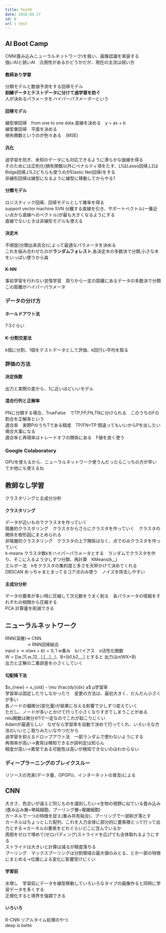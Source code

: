 ```yaml
---
title: Test0
date: 2018.05.17
id: 0
url : test
---
```


## AI Boot Camp
CNN(畳み込みニューラルネットワーク)を扱い、画像認識を実装する  
強いAIと弱いAI　汎用性があるかどうかだが、現在の主流は弱い方  
#### 教師あり学習
分類モデルと数値予測をする回帰モデル  
**訓練データとテストデータに分けて過学習を防ぐ**  
人が決めるパラメータを*ハイパーパラメーター*という  
#### 回帰モデル
線型単回帰　from one to one data   直線を決める　y = ax + b  
線型重回帰　平面を決める  
損失関数というのが色々ある　(MSE)  
#### 汎化
過学習を防ぎ、未知のデータにも対応できるように滑らかな曲線を得る  
そのためには正則化(損失関数以外にペナルティ項をたす、L1はLasso回帰,L2はRidge回帰,L1L2どちらも使うのがElastic Net回帰)をする  
非線形回帰は線型になるように線型に移動してからやる?  
#### 分類モデル  
ロジスティック回帰、回帰モデルとして確率を得る  
support vector machine SVN 分離する直線を引き、サポートベクトル(一番近い点から直線へのベクトル)が最も大きくなるようにする  
直線でないときは非線形モデルも使える  
#### 決定木
不順度(分類出来具合)によって最適なパラメータを決める  
これを組み合わせたのが**ランダムフォレスト**,各決定木の多数決で分類,小さな木をいっぱい使うから森  
#### K-NN  
事前学習を行わない怠惰学習　周りから一定の距離にあるデータの多数決で分類　この距離がハイパーパラメータ  
### データの分け方
#### ホールドアウト法
7:3ぐらい  
#### K-分割交差法
k個に分割、1個をテストデータとして評価、k回行い平均を取る  
### 評価の方法
#### 決定係数
出力と実際の差から、1に近いほどいいモデル
#### 混合行列と正解率
PNに分類する場合、TrueFalse　でTP,FP,FN,TNに分けられる　このうちのFの割合を正解率という  
適合率　実際PのうちTである精度　TP/FN+TP 間違ってもいいからPを出したい場合大事になる  
適合率と再現率はトレードオフの関係にある　F値を良く使う　
### Google Colaboratory  
GPUを使えるから、ニューラルネットワーク使うんだったらこっちの方が早い  
てか他にも使えるね  
## 教師なし学習
クラスタリングと主成分分析  
#### クラスタリング
データが近いものでクラスタを作っていく  
階層的クラスタリング　クラスタからさらにクラスタを作っていく　クラスタの関係を樹形図にまとめられる  
非階層的クラスタリング　クラスタの上下関係はなく、点でのみクラスタを作っていく  
k-means クラスタ数kをハイパーパラメータとする　ランダムでクラスタを作り、そこに入るよう少しずつ分類、再計算　KMeans(k,,,)  
エルボー法　kをクラスタの集約度と多さを天秤かけて決めてくれる  
DBSCAN めっちゃまとまってるコア点のみ使う　ノイズを除去しやすい  
#### 主成分分析
データの要素が多い時に圧縮して次元数をうまく削る　各パラメータの情報をそれぞれの相関から圧縮する  
PCA 計算量を削減できる  
## ニューラルネットワーク
RNN(深層)-> CNN  
　　　　　-> RNN回帰結合  
input x → $\sigma (wx+b)= 0,1$ w重み　bバイアス　$\sigma$活性化関数  
W = [[w_11,w_12,..],[,,,],,,]、B=[b1,b2,,,,] とすると 出力は$\sigma$(WX+B)  
出力と正解の二乗誤差を小さくしていく  
#### 勾配降下法
$x_{new} = x_{old} - \mu \frac{dy}{dx} a$  $\mu$学習率  
学習率は固定したりしなかったり　変更の方法は、最初大きく、だんだん小さくが多い  
各ノードの偏微分(変化量)が結果に与える影響で少しずつ変えていく  
ただし、ノードが多いとかけて行って小さくなりすぎてしまうことがある  
relu関数は微分が1で一定なのでこれが起こりにくい  
Adamが最適らしい　なぜなら学習率を自動で決めて行ってくれ、いろいろな方法のいいとこ取りみたいなやつだから  
過学習を抑えるドロップアウト法　一部ランダムで使わないようにする  
再現率が高い→異常は検知できるが誤判定は知らん  
精度が高い→異常である可能性は高いが検知できないのはわからない  
### ディープラーニングのブレイクスルー
リソースの充実(データ量、GPGPU、インターネットの普及)による  
## CNN
大きさ、色合いが違えど同じものを識別したい→生物の視野に似ている畳み込み(畳み込み層=単純細胞、プーリング層=複雑細胞)  
カーネルで一つの特徴を捉え(重み共有結合)、プーリングで一部削ぎ落とす  
カーネルはちょっとした配列、これを入力全体に部分的に要素積とって行って出力とする→カーネルの要素をどれぐらいどこに含んでいるか  
周囲をゼロで埋めて(ゼロパディング)ストライドを広げても全体取れるようにする  
ストライドは大きいと計算は減るが精度落ちる  
プーリング　マックスプーリングは分割領域の最大値のみとる、とか一部の特徴にまとめる→位置による変化に影響受けにくい  
#### 学習前
水増し　学習前にデータを線型移動していろいろなタイプの画像作ると同時に学習データを多くする  
正規化すると境界を強調できる  
#### いろいろ
R-CNN リアルタイム処理のやつ  
deep is bette  
